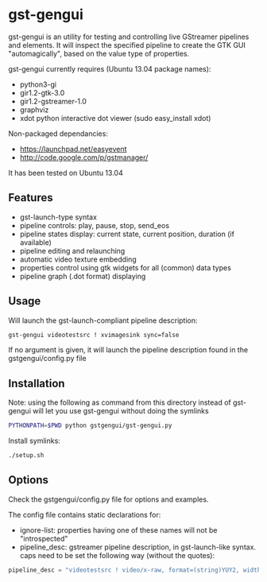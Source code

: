 # gst-gengui

gst-gengui is an utility for testing and controlling live GStreamer pipelines and elements.
It will inspect the specified pipeline to create the GTK GUI "automagically", based on the value type of properties.

gst-gengui currently requires (Ubuntu 13.04 package names):
   * python3-gi
   * gir1.2-gtk-3.0
   * gir1.2-gstreamer-1.0
   * graphviz 
   * xdot python interactive dot viewer (sudo easy_install xdot)

Non-packaged dependancies:
   * https://launchpad.net/easyevent
   * http://code.google.com/p/gstmanager/

It has been tested on Ubuntu 13.04

## Features

   * gst-launch-type syntax
   * pipeline controls: play, pause, stop, send_eos
   * pipeline states display: current state, current position, duration (if available)
   * pipeline editing and relaunching
   * automatic video texture embedding
   * properties control using gtk widgets for all (common) data types
   * pipeline graph (.dot format) displaying

## Usage

Will launch the gst-launch-compliant pipeline description:

```bash
gst-gengui videotestsrc ! xvimagesink sync=false
```

If no argument is given, it will launch the pipeline description found in the gstgengui/config.py file

## Installation

Note: using the following as command from this directory instead of gst-gengui will let you use gst-gengui without doing the symlinks

```bash
PYTHONPATH=$PWD python gstgengui/gst-gengui.py
```

Install symlinks: 

```bash
./setup.sh
```

## Options

Check the gstgengui/config.py file for options and examples.

The config file contains static declarations for:
* ignore-list: properties having one of these names will not be "introspected"
* pipeline_desc: gstreamer pipeline description, in gst-launch-like syntax. caps need to be set the following way (without the quotes):

```python
pipeline_desc = "videotestsrc ! video/x-raw, format=(string)YUY2, width=(int)320, height=(int)240, framerate=(fraction)15/1 ! videoconvert !  videobalance ! queue ! xvimagesink"
```
